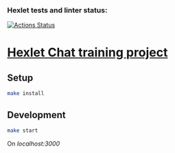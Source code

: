 ### Hexlet tests and linter status:
[![Actions Status](https://github.com/sergykt/js-react-developer-project-12/workflows/hexlet-check/badge.svg)](https://github.com/sergykt/js-react-developer-project-12/actions)

# [Hexlet Chat training project](https://js-react-developer-project-12-production-4161.up.railway.app/)

## Setup

```bash
make install
```

## Development

```bash
make start
```
On *localhost:3000*